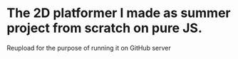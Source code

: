 # The 2D platformer I made as summer project from scratch on pure JS.
Reupload for the purpose of running it on GitHub server
